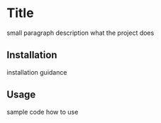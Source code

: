 # Title

small paragraph description what the project does

## Installation

installation guidance

## Usage

sample code
how to use

